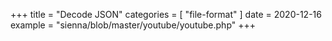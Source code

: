 +++
title = "Decode JSON"
categories = [ "file-format" ]
date = 2020-12-16
example = "sienna/blob/master/youtube/youtube.php"
+++
